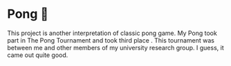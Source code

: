 # Pong 🏓

This project is another interpretation of classic pong game. My Pong took part in The Pong Tournament and took third place . This tournament was between me and other members of my university research group. I guess, it came out quite good. 

